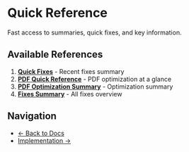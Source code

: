 # Quick Reference

Fast access to summaries, quick fixes, and key information.

## Available References

1. **[Quick Fixes](quick-fixes.md)** - Recent fixes summary
2. **[PDF Quick Reference](pdf-quick-reference.md)** - PDF optimization at a glance
3. **[PDF Optimization Summary](pdf-optimization-summary.md)** - Optimization summary
4. **[Fixes Summary](fixes-summary.md)** - All fixes overview

## Navigation

- [← Back to Docs](../)
- [Implementation →](../implementation/)
